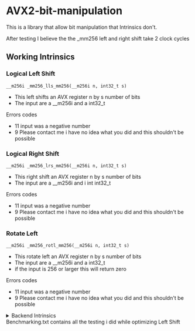# AVX2-bit-manipulation
This is a library that allow bit manipulation that Intrinsics don't.

After testing I believe the the _mm256 left and right shift take 2 clock cycles

## Working Intrinsics
###	Logical Left Shift
```
__m256i _mm256_lls_mm256(__m256i n, int32_t s)
```

- This left shifts an AVX register n by s number of bits
- The input are a __m256i and a int32_t

Errors codes
- 11 input was a negative number
- 9 Please contact me i have no idea what you did and this shouldn't be possible

###	Logical Right Shift
```
__m256i _mm256_lrs_mm256(__m256i n, int32_t s)
```
- This right shift an AVX register n by s number of bits
- The input are a __m256i and i int int32_t

Errors codes
- 11 input was a negative number
- 9 Please contact me i have no idea what you did and this shouldn't be possible

###	Rotate Left 
```
__m256i _mm256_rotl_mm256(__m256i n, int32_t s)
```

- This rotate left an AVX register n by s number of bits
- The input are a __m256i and a int32_t
- if the input is 256 or larger this will return zero  

Errors codes 
- 11 input was a negative number
- 9 Please contact me i have no idea what you did and this shouldn't be possible

<details><summary>Backend Intrinsics</summary>

## Backend Intrinsics
###	Logical Left Shift
```
_mm256_lls_mm256_helper(__m256i n, int32_t s)
```
- This left shifts an AVX register n by s number of bits up to 64
- The input are a __m256i and a int32_t

```
_mm256_lls_64(__m256i n)
```
- This left shifts an AVX register n by 64 bits
- The input is a __m256i
```
_mm256_lls_128(__m256i n)
```
- This left shifts an AVX register n by 128 bits
- The input is a __m256i
```
_mm256_lls_192(__m256i n)
```
- This left shifts an AVX register n by 192 bits
- The input is a __m256i


###	Logical Right Shift
```
_mm256_lrs_mm256_helper(__m256i n, int32_t s)
```
- This right shifts an AVX register n by s number of bits up to 64
- The input are a __m256i and a int32_t
```
_mm256_lrs_64(__m256i n)
```
- This right shifts an AVX register n by 64 bits
- The input is a __m256i
```
_mm256_lrs_128(__m256i n)
```
- This right shifts an AVX register n by 128 bits
- The input is a __m256i
```
_mm256_lrs_192(__m256i n)
```
- This right shifts an AVX register n by 192 bits
- The input is a __m256i
</details>
Benchmarking.txt contains all the testing i did while optimizing Left Shift